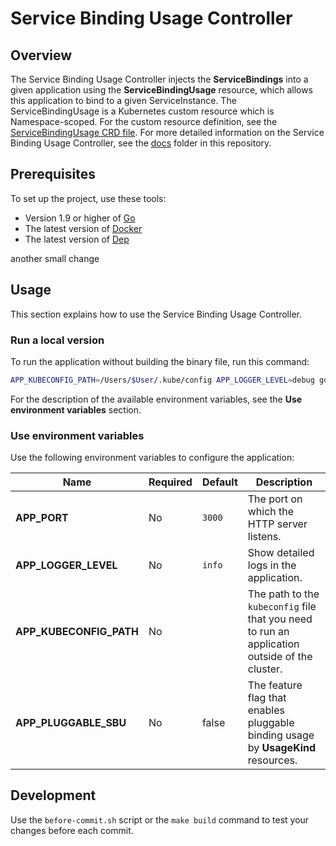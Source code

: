 # Service Binding Usage Controller

## Overview

The Service Binding Usage Controller injects the **ServiceBindings** into a given application using the **ServiceBindingUsage** resource, which allows this application to bind to a given ServiceInstance. The ServiceBindingUsage is a Kubernetes custom resource which is Namespace-scoped. For the custom resource definition, see the [ServiceBindingUsage CRD file](../../resources/cluster-essentials/templates/service-binding-usage.crd.yaml). For more detailed information on the Service Binding Usage Controller, see the [docs](./docs) folder in this repository.

## Prerequisites

To set up the project, use these tools:
* Version 1.9 or higher of [Go](https://golang.org/dl/)
* The latest version of [Docker](https://www.docker.com/)
* The latest version of [Dep](https://github.com/golang/dep)

another small change

## Usage

This section explains how to use the Service Binding Usage Controller.

### Run a local version
To run the application without building the binary file, run this command:

```bash
APP_KUBECONFIG_PATH=/Users/$User/.kube/config APP_LOGGER_LEVEL=debug go run cmd/controller/main.go
```

For the description of the available environment variables, see the **Use environment variables** section.

### Use environment variables
Use the following environment variables to configure the application:

| Name | Required | Default | Description |
|-----|---------|--------|------------|
| **APP_PORT** | No | `3000` | The port on which the HTTP server listens. |
| **APP_LOGGER_LEVEL** | No | `info` | Show detailed logs in the application. |
| **APP_KUBECONFIG_PATH** | No |  | The path to the `kubeconfig` file that you need to run an application outside of the cluster. |
| **APP_PLUGGABLE_SBU** | No | false | The feature flag that enables pluggable binding usage by **UsageKind** resources. 

## Development

Use the `before-commit.sh` script or the `make build` command to test your changes before each commit.

